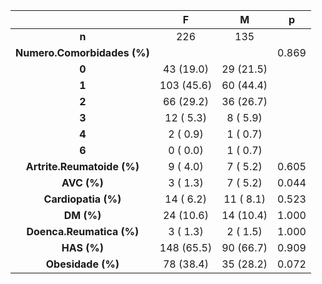 

|               &nbsp;               |     F      |     M     |   p   |
|:----------------------------------:|:----------:|:---------:|:-----:|
|               **n**                |    226     |    135    |       |
|    **Numero.Comorbidades (%)**     |            |           | 0.869 |
|               **0**                | 43 (19.0)  | 29 (21.5) |       |
|               **1**                | 103 (45.6) | 60 (44.4) |       |
|               **2**                | 66 (29.2)  | 36 (26.7) |       |
|               **3**                | 12 ( 5.3)  | 8 ( 5.9)  |       |
|               **4**                |  2 ( 0.9)  | 1 ( 0.7)  |       |
|               **6**                |  0 ( 0.0)  | 1 ( 0.7)  |       |
|  **Artrite.Reumatoide (%)**  |  9 ( 4.0)  | 7 ( 5.2)  | 0.605 |
|         **AVC (%)**          |  3 ( 1.3)  | 7 ( 5.2)  | 0.044 |
|     **Cardiopatia (%)**      | 14 ( 6.2)  | 11 ( 8.1) | 0.523 |
|          **DM (%)**          | 24 (10.6)  | 14 (10.4) | 1.000 |
|   **Doenca.Reumatica (%)**   |  3 ( 1.3)  | 2 ( 1.5)  | 1.000 |
|         **HAS (%)**          | 148 (65.5) | 90 (66.7) | 0.909 |
|      **Obesidade (%)**       | 78 (38.4)  | 35 (28.2) | 0.072 |

